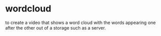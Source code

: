 # wordcloud
to create a video that shows a word cloud with the words appearing one after the other out of a storage such as a server.
